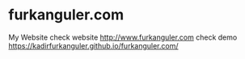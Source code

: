 # furkanguler.com
My Website
check website
http://www.furkanguler.com
check demo
https://kadirfurkanguler.github.io/furkanguler.com/
